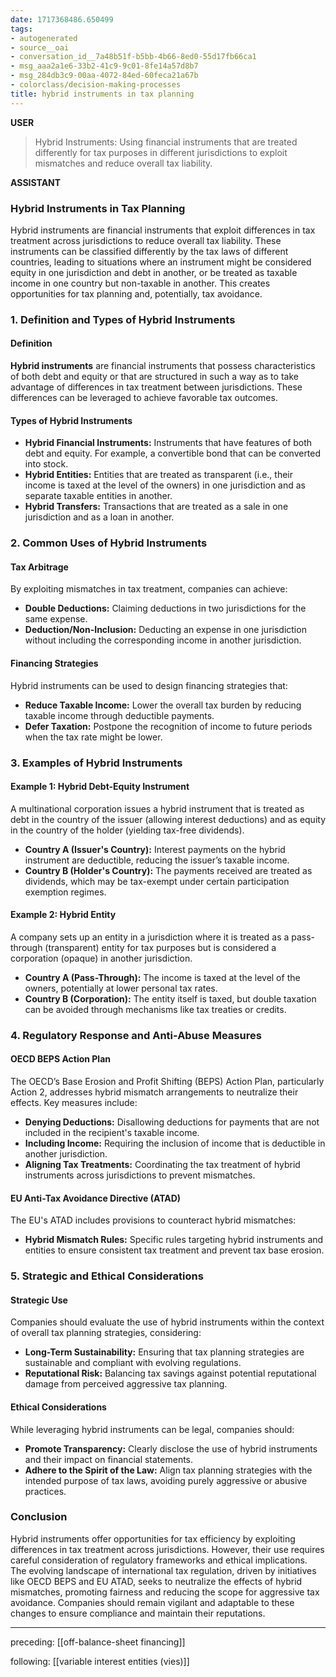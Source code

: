 ```yaml
---
date: 1717368486.650499
tags:
- autogenerated
- source__oai
- conversation_id__7a48b51f-b5bb-4b66-8ed0-55d17fb66ca1
- msg_aaa2a1e6-33b2-41c9-9c01-8fe14a57d8b7
- msg_284db3c9-00aa-4072-84ed-60feca21a67b
- colorclass/decision-making-processes
title: hybrid instruments in tax planning
---
```


**USER**

>Hybrid Instruments: Using financial instruments that are treated differently for tax purposes in different jurisdictions to exploit mismatches and reduce overall tax liability.


**ASSISTANT**

### Hybrid Instruments in Tax Planning

Hybrid instruments are financial instruments that exploit differences in tax treatment across jurisdictions to reduce overall tax liability. These instruments can be classified differently by the tax laws of different countries, leading to situations where an instrument might be considered equity in one jurisdiction and debt in another, or be treated as taxable income in one country but non-taxable in another. This creates opportunities for tax planning and, potentially, tax avoidance.

### 1. Definition and Types of Hybrid Instruments

#### Definition
**Hybrid instruments** are financial instruments that possess characteristics of both debt and equity or that are structured in such a way as to take advantage of differences in tax treatment between jurisdictions. These differences can be leveraged to achieve favorable tax outcomes.

#### Types of Hybrid Instruments
- **Hybrid Financial Instruments:** Instruments that have features of both debt and equity. For example, a convertible bond that can be converted into stock.
- **Hybrid Entities:** Entities that are treated as transparent (i.e., their income is taxed at the level of the owners) in one jurisdiction and as separate taxable entities in another.
- **Hybrid Transfers:** Transactions that are treated as a sale in one jurisdiction and as a loan in another.

### 2. Common Uses of Hybrid Instruments

#### Tax Arbitrage
By exploiting mismatches in tax treatment, companies can achieve:
- **Double Deductions:** Claiming deductions in two jurisdictions for the same expense.
- **Deduction/Non-Inclusion:** Deducting an expense in one jurisdiction without including the corresponding income in another jurisdiction.

#### Financing Strategies
Hybrid instruments can be used to design financing strategies that:
- **Reduce Taxable Income:** Lower the overall tax burden by reducing taxable income through deductible payments.
- **Defer Taxation:** Postpone the recognition of income to future periods when the tax rate might be lower.

### 3. Examples of Hybrid Instruments

#### Example 1: Hybrid Debt-Equity Instrument
A multinational corporation issues a hybrid instrument that is treated as debt in the country of the issuer (allowing interest deductions) and as equity in the country of the holder (yielding tax-free dividends).

- **Country A (Issuer's Country):** Interest payments on the hybrid instrument are deductible, reducing the issuer’s taxable income.
- **Country B (Holder's Country):** The payments received are treated as dividends, which may be tax-exempt under certain participation exemption regimes.

#### Example 2: Hybrid Entity
A company sets up an entity in a jurisdiction where it is treated as a pass-through (transparent) entity for tax purposes but is considered a corporation (opaque) in another jurisdiction.

- **Country A (Pass-Through):** The income is taxed at the level of the owners, potentially at lower personal tax rates.
- **Country B (Corporation):** The entity itself is taxed, but double taxation can be avoided through mechanisms like tax treaties or credits.

### 4. Regulatory Response and Anti-Abuse Measures

#### OECD BEPS Action Plan
The OECD’s Base Erosion and Profit Shifting (BEPS) Action Plan, particularly Action 2, addresses hybrid mismatch arrangements to neutralize their effects. Key measures include:
- **Denying Deductions:** Disallowing deductions for payments that are not included in the recipient's taxable income.
- **Including Income:** Requiring the inclusion of income that is deductible in another jurisdiction.
- **Aligning Tax Treatments:** Coordinating the tax treatment of hybrid instruments across jurisdictions to prevent mismatches.

#### EU Anti-Tax Avoidance Directive (ATAD)
The EU's ATAD includes provisions to counteract hybrid mismatches:
- **Hybrid Mismatch Rules:** Specific rules targeting hybrid instruments and entities to ensure consistent tax treatment and prevent tax base erosion.

### 5. Strategic and Ethical Considerations

#### Strategic Use
Companies should evaluate the use of hybrid instruments within the context of overall tax planning strategies, considering:
- **Long-Term Sustainability:** Ensuring that tax planning strategies are sustainable and compliant with evolving regulations.
- **Reputational Risk:** Balancing tax savings against potential reputational damage from perceived aggressive tax planning.

#### Ethical Considerations
While leveraging hybrid instruments can be legal, companies should:
- **Promote Transparency:** Clearly disclose the use of hybrid instruments and their impact on financial statements.
- **Adhere to the Spirit of the Law:** Align tax planning strategies with the intended purpose of tax laws, avoiding purely aggressive or abusive practices.

### Conclusion

Hybrid instruments offer opportunities for tax efficiency by exploiting differences in tax treatment across jurisdictions. However, their use requires careful consideration of regulatory frameworks and ethical implications. The evolving landscape of international tax regulation, driven by initiatives like OECD BEPS and EU ATAD, seeks to neutralize the effects of hybrid mismatches, promoting fairness and reducing the scope for aggressive tax avoidance. Companies should remain vigilant and adaptable to these changes to ensure compliance and maintain their reputations.


---

preceding: [[off-balance-sheet financing]]  


following: [[variable interest entities (vies)]]